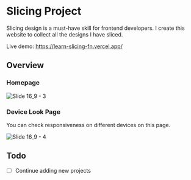 # Slicing Project
Slicing design is a must-have skill for frontend developers. I create this website to collect all the designs I have sliced.

Live demo: https://learn-slicing-fn.vercel.app/

## Overview
### Homepage
![Slide 16_9 - 3](https://github.com/fnurrahmah125/learn_slicing/assets/54012198/19338f5b-4692-42dd-987e-6dec0f9c7fae)

### Device Look Page
You can check responsiveness on different devices on this page.

![Slide 16_9 - 4](https://github.com/fnurrahmah125/learn_slicing/assets/54012198/80d9086c-afcf-4f92-a204-14bf259d83ac)

## Todo
- [ ] Continue adding new projects
